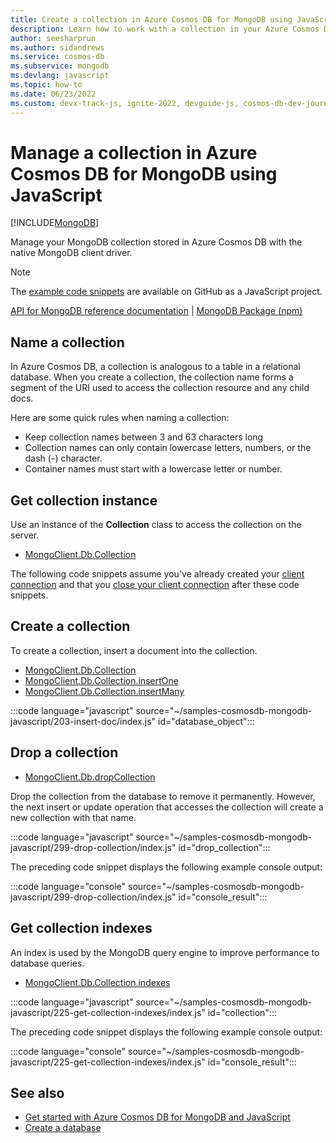 ```yaml
---
title: Create a collection in Azure Cosmos DB for MongoDB using JavaScript
description: Learn how to work with a collection in your Azure Cosmos DB for MongoDB database using the JavaScript SDK.
author: seesharprun
ms.author: sidandrews
ms.service: cosmos-db
ms.subservice: mongodb
ms.devlang: javascript
ms.topic: how-to
ms.date: 06/23/2022
ms.custom: devx-track-js, ignite-2022, devguide-js, cosmos-db-dev-journey
---
```


# Manage a collection in Azure Cosmos DB for MongoDB using JavaScript

[!INCLUDE[MongoDB](../includes/appliesto-mongodb.md)]

Manage your MongoDB collection stored in Azure Cosmos DB with the native MongoDB client driver.

> [!NOTE]
> The [example code snippets](https://github.com/Azure-Samples/cosmos-db-mongodb-api-javascript-samples) are available on GitHub as a JavaScript project.

[API for MongoDB reference documentation](https://docs.mongodb.com/drivers/node) | [MongoDB Package (npm)](https://www.npmjs.com/package/mongodb)


## Name a collection

In Azure Cosmos DB, a collection is analogous to a table in a relational database. When you create a collection, the collection name forms a segment of the URI used to access the collection resource and any child docs.

Here are some quick rules when naming a collection:

* Keep collection names between 3 and 63 characters long
* Collection names can only contain lowercase letters, numbers, or the dash (-) character.
* Container names must start with a lowercase letter or number.

## Get collection instance

Use an instance of the **Collection** class to access the collection on the server.

* [MongoClient.Db.Collection](https://mongodb.github.io/node-mongodb-native/4.7/classes/Collection.html)

The following code snippets assume you've already created your [client connection](how-to-javascript-get-started.md#create-mongoclient-with-connection-string) and that you [close your client connection](how-to-javascript-get-started.md#close-the-mongoclient-connection) after these code snippets.

## Create a collection

To create a collection, insert a document into the collection.

* [MongoClient.Db.Collection](https://mongodb.github.io/node-mongodb-native/4.5/classes/Db.html#collection)
* [MongoClient.Db.Collection.insertOne](https://mongodb.github.io/node-mongodb-native/4.7/classes/Collection.html#insertOne)
* [MongoClient.Db.Collection.insertMany](https://mongodb.github.io/node-mongodb-native/4.7/classes/Collection.html#insertMany)

:::code language="javascript" source="~/samples-cosmosdb-mongodb-javascript/203-insert-doc/index.js" id="database_object":::

## Drop a collection

* [MongoClient.Db.dropCollection](https://mongodb.github.io/node-mongodb-native/4.7/classes/Db.html#dropCollection)

Drop the collection from the database to remove it permanently. However, the next insert or update operation that accesses the collection will create a new collection with that name.

:::code language="javascript" source="~/samples-cosmosdb-mongodb-javascript/299-drop-collection/index.js" id="drop_collection":::

The preceding code snippet displays the following example console output:

:::code language="console" source="~/samples-cosmosdb-mongodb-javascript/299-drop-collection/index.js" id="console_result":::

## Get collection indexes

An index is used by the MongoDB query engine to improve performance to database queries.

* [MongoClient.Db.Collection.indexes](https://mongodb.github.io/node-mongodb-native/4.7/classes/Collection.html#indexes)

:::code language="javascript" source="~/samples-cosmosdb-mongodb-javascript/225-get-collection-indexes/index.js" id="collection":::

The preceding code snippet displays the following example console output:

:::code language="console" source="~/samples-cosmosdb-mongodb-javascript/225-get-collection-indexes/index.js" id="console_result":::

## See also

- [Get started with Azure Cosmos DB for MongoDB and JavaScript](how-to-javascript-get-started.md)
- [Create a database](how-to-javascript-manage-databases.md)
